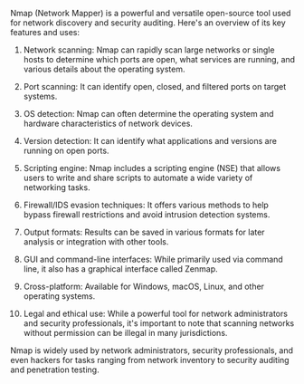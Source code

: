 Nmap (Network Mapper) is a powerful and versatile open-source tool used for network discovery and security auditing. Here's an overview of its key features and uses:

1. Network scanning: Nmap can rapidly scan large networks or single hosts to determine which ports are open, what services are running, and various details about the operating system.

2. Port scanning: It can identify open, closed, and filtered ports on target systems.

3. OS detection: Nmap can often determine the operating system and hardware characteristics of network devices.

4. Version detection: It can identify what applications and versions are running on open ports.

5. Scripting engine: Nmap includes a scripting engine (NSE) that allows users to write and share scripts to automate a wide variety of networking tasks.

6. Firewall/IDS evasion techniques: It offers various methods to help bypass firewall restrictions and avoid intrusion detection systems.

7. Output formats: Results can be saved in various formats for later analysis or integration with other tools.

8. GUI and command-line interfaces: While primarily used via command line, it also has a graphical interface called Zenmap.

9. Cross-platform: Available for Windows, macOS, Linux, and other operating systems.

10. Legal and ethical use: While a powerful tool for network administrators and security professionals, it's important to note that scanning networks without permission can be illegal in many jurisdictions.

Nmap is widely used by network administrators, security professionals, and even hackers for tasks ranging from network inventory to security auditing and penetration testing.

